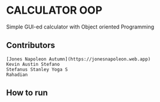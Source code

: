 # CALCULATOR OOP
Simple GUI-ed calculator with Object oriented Programming

## Contributors
```
[Jones Napoleon Autumn](https://jonesnapoleon.web.app)
Kevin Austin Stefano
Stefanus Stanley Yoga S
Rahadian
```

## How to run
```

```
